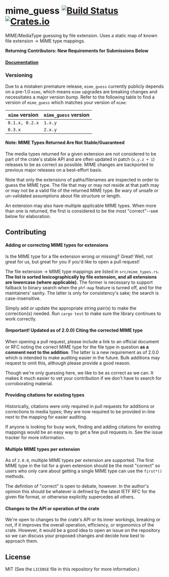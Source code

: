 # mime_guess [![Build Status](https://travis-ci.org/abonander/mime_guess.svg?branch=master)](https://travis-ci.org/abonander/mime_guess) [![Crates.io](https://img.shields.io/crates/v/mime_guess.svg)](https://crates.io/crates/mime_guess)

MIME/MediaType guessing by file extension. 
Uses a static map of known file extension -> MIME type mappings.

**Returning Contributors: New Requirements for Submissions Below**

#### [Documentation](https://docs.rs/mime_guess/)

### Versioning

Due to a mistaken premature release, `mime_guess` currently publicly depends on a pre-1.0 `mime`,
which means `mime` upgrades are breaking changes and necessitates a major version bump. 
Refer to the following table to find a version of `mime_guess` which matches your version of `mime`:

| `mime` version | `mime_guess` version |
|----------------|----------------------|
| `0.1.x, 0.2.x` | `1.x.y` |
| `0.3.x`        | `2.x.y` |

#### Note: MIME Types Returned Are Not Stable/Guaranteed
The media types returned for a given extension are not considered to be part of the crate's
 stable API and are often updated in patch (`x.y.z + 1`) releases to be as correct as possible. MIME
 changes are backported to previous major releases on a best-effort basis.
 
Note that only the extensions of paths/filenames are inspected in order to guess the MIME type. The
file that may or may not reside at that path may or may not be a valid file of the returned MIME type.
Be wary of unsafe or un-validated assumptions about file structure or length.

An extension may also have multiple applicable MIME types. When more than one is returned, the first
is considered to be the most "correct"--see below for elaboration.

Contributing
-----------

#### Adding or correcting MIME types for extensions

Is the MIME type for a file extension wrong or missing? Great! 
Well, not great for us, but great for you if you'd like to open a pull request! 

The file extension -> MIME type mappings are listed in `src/mime_types.rs`. 
**The list is sorted lexicographically by file extension, and all extensions are lowercase (where applicable).** 
The former is necessary to support fallback to binary search when the 
`phf-map` feature is turned off, and for the maintainers' sanity.
The latter is only for consistency's sake; the search is case-insensitive.

Simply add or update the appropriate string pair(s) to make the correction(s) needed. 
Run `cargo test` to make sure the library continues to work correctly.

#### (Important! Updated as of 2.0.0) Citing the corrected MIME type 

When opening a pull request, please include a link to an official document or RFC noting 
the correct MIME type for the file type in question **as a comment next to the addition**.
The latter is a new requirement as of 2.0.0 which is intended to make auditing easier in the future.
Bulk additions may request to omit this, although please provide a good reason.

Though we're only guessing here, we like to be as correct as we can. 
It makes it much easier to vet your contribution if we don't have to search for corroborating material.

#### Providing citations for existing types
Historically, citations were only required in pull requests for additions
or corrections to media types; they are now required to be provided in-line
next to the mapping for easier auditing.

If anyone is looking for busy work, finding and adding citations for existing mappings would be an easy
way to get a few pull requests in. See the issue tracker for more information.

#### Multiple MIME types per extension
As of `2.0.0`, multiple MIME types per extension are supported. The first MIME type in the list for a given
extension should be the most "correct" so users who only care about getting a single MIME type can use the `first*()` methods.

The defintion of "correct" is open to debate, however. In the author's opinion this should be whatever is defined by the latest IETF RFC
for the given file format, or otherwise explicitly supercedes all others.

#### Changes to the API or operation of the crate

We're open to changes to the crate's API or its inner workings, breaking or not, if it improves the overall operation, efficiency, or ergonomics of the crate. However, it would be a good idea to open an issue on the repository so we can discuss your proposed changes and decide how best to approach them.


License
-------

MIT (See the `LICENSE` file in this repository for more information.)
